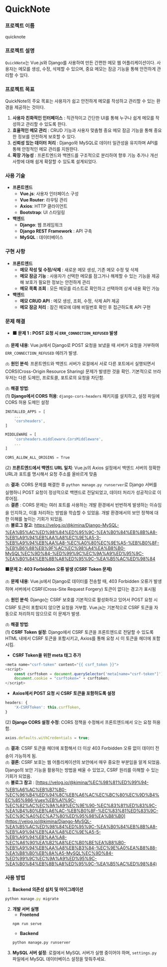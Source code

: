 # QuickNote

### 프로젝트 이름
quicknote

### 프로젝트 설명
`QuickNote`는 Vue.js와 Django를 사용하여 만든 간편한 메모 웹 어플리케이션이다. 사용자는 메모를 생성, 수정, 삭제할 수 있으며, 중요 메모는 잠금 기능을 통해 안전하게 관리할 수 있다. 

### 프로젝트 목표
QuickNote의 주요 목표는 사용자가 쉽고 안전하게 메모를 작성하고 관리할 수 있는 환경을 제공하는 것이다. 
1. **사용자 친화적인 인터페이스** : 직관적이고 간단한 UI를 통해 누구나 쉽게 메모를 작성하고 관리할 수 있도록 한다.
2. **효율적인 메모 관리** : CRUD 기능과 사용자 맞춤형 중요 메모 잠금 기능을 통해 중요한 정보를 안전하게 보호할 수 있다.
3. **신뢰성 있는 데이터 처리** : Django와 MySQL로 데이터 일관성을 유지하며 API를 통해 안정적인 메모 관리를 지원한다.
4. **확장 가능성** : 프론트엔드와 백엔드를 구조적으로 분리하여 향후 기능 추가나 개선 사항에 대해 쉽게 확잘할 수 있도록 설계되었다.

### 사용 기술
- **프론트엔드**
    - **Vue.js**: 사용자 인터페이스 구성
    - **Vue Router**: 라우팅 관리
    - **Axios**: HTTP 클라이언트
    - **Bootstrap**: UI 스타일링
- **백엔드**
    - **Django**: 웹 프레임워크
    - **Django REST Framework** : API 구축
    - **MySQL** : 데이터베이스

### 구현 사항
- **프론트엔드**
    - **메모 작성 및 수정/삭제** : 새로운 메모 생성, 기존 메모 수정 및 삭제
    - **메모 잠금 기능** : 사용자가 선택한 메모를 잠그거나 해제할 수 있는 기능을 제공해 보호가 필요한 정보는 안전하게 관리
    - **메모 목록 조회** : 모든 메모를 리스트로 확인하고 선택하여 상세 내용 확인 가능
- **백엔드**
    - **메모 CRUD API** : 메모 생성, 조회, 수정, 삭제 API 제공
    - **메모 잠금 처리** : 잠긴 메모에 대해 비밀번호 확인 후 접근하도록 API 구현
 


### 문제 해결
* **🟥 문제 1 : POST 요청 시 `ERR_CONNECTION_REFUSED` 발생**
  
🫁 **문제 내용**: Vue.js에서 Django로 POST 요청을 보냈을 때 서버가 요청을 거부하여 `ERR_CONNECTION_REFUSED` 에러가 발생.

🫁 **원인 분석**: 프론트엔드와 백엔드 서버가 로컬에서 서로 다른 포트에서 실행되면서 CORS(Cross-Origin Resource Sharing) 문제가 발생한 것을 확인. 기본적으로 브라우저는 다른 도메인, 프로토콜, 포트로의 요청을 차단함.

🫁 **해결 방법**:  
(1) **Django에서 CORS 허용**: `django-cors-headers` 패키지를 설치하고, 설정 파일에 CORS 허용 도메인 설정
```js
INSTALLED_APPS = [
    ...
    'corsheaders',
]

MIDDLEWARE = [
    'corsheaders.middleware.CorsMiddleware',
    ...
]

CORS_ALLOW_ALL_ORIGINS = True
```

(2) **프론트엔드에서 백엔드 URL 일치**: Vue.js의 Axios 설정에서 백엔드 서버의 정확한 URL과 포트를 명시해서 요청 주소를 올바르게 맞춤

🫁 **결과**: CORS 문제를 해결한 후 `python manage.py runserver`로 Django 서버를 실행하니 POST 요청이 정상적으로 백엔드로 전달되었고, 데이터 처리가 성공적으로 이루어짐.  
🫁 **결론** : CORS 문제는 여러 포트를 사용하는 개발 환경에서 빈번하게 발생하는 이슈임을 인지하고, 이를 처리하는 방법을 학습할 수 있었음. 개발 환경에서의 보안 정책에 대한 이해를 높이는 기회가 되었음.  
🫁 **블로그 참고**: https://velog.io/@kimina/Django-MySQL-%EA%B5%AC%ED%98%84%ED%95%9C-%EA%B0%84%EB%8B%A8-%EB%A9%94%EB%AA%A8%EC%9E%A5-3-%EB%A9%94%EB%AA%A8-%EC%A0%80%EC%9E%A5-%EB%B0%8F-%EB%B6%88%EB%9F%AC%EC%98%A4%EA%B8%B0-MySQL%EC%9D%84-%ED%99%9C%EC%9A%A9%ED%95%9C-%EA%B0%84%EB%8B%A8%ED%95%9C-%EA%B5%AC%ED%98%84

**🟥문제 2: 403 Forbidden 오류 발생 (CSRF Token 문제)**  

🫁 **문제 내용**:  Vue.js에서 Django로 데이터를 전송할 때, 403 Forbidden 오류가 발생하며 서버에서 CSRF(Cross-Site Request Forgery) 토큰이 없다는 경고가 표시됨  

🫁 **원인 분석**: Django는 CSRF 보호를 기본적으로 활성화하고 있어서 POST 요청 시 CSRF 토큰이 포함되지 않으면 요청을 거부함. Vue.js는 기본적으로 CSRF 토큰을 자동으로 처리하지 않으므로 이 문제가 발생.  

🫁 **해결 방법**:  
(1) **CSRF Token 설정**: Django에서 CSRF 토큰을 프론트엔드로 전달할 수 있도록  HTML 내에서 CSRF 토큰을 포함시키고, Axios를 통해 요청 시 이 토큰을 헤더에 포함시킴.
- **CSRF Token을 위한 meta 태그 추가**
```js
<meta name="csrf-token" content="{{ csrf_token }}">
<script>
    const csrftoken = document.querySelector('meta[name="csrf-token"]').content;
    document.cookie = "csrftoken=" + csrftoken;
</script>
```
- **Axios에서 POST 요청 시 CSRF 토큰을 포함하도록 설정**
```js
headers: {
    'X-CSRFToken': this.csrfToken,
}
```
(2) **Django CORS 설정 수정**: CORS 정책을 수정해서 프론트엔드에서 오는 요청 허용함.
```js
axios.defaults.withCredentials = true;
```
🫁 **결과**: CSRF 토큰을 헤더에 포함해서 더 이상 403 Forbidden 오류 없이 데이터 전송이 가능하게 됨.  
🫁 **결론**: CSRF 보호는 웹 어플리케이션의 보안에서 매우 중요한 부분임을 알게 되었음. Django의 보안 기능을 활용하는 방법을 배울 수 있었고, CSRF 원리를 이해할 수 있는 기회가 되었음.  
🫁 **블로그 참고** : [https://velog.io/@kimina/%EC%98%81%ED%99%94-%EB%A6%AC%EB%B7%B0-%EC%96%B4%ED%94%8C%EB%A6%AC%EC%BC%80%EC%9D%B4%EC%85%986-Vuex%EB%A1%9C-%EC%82%AC%EC%9A%A9%EC%9E%90-%EC%83%81%ED%83%9C-%EA%B4%80%EB%A6%AC-%EB%B0%8F-%EC%83%81%ED%83%9C-%EC%9C%A0%EC%A7%80%ED%95%98%EA%B8%B0](https://velog.io/@kimina/Django-MySQL-%EA%B5%AC%ED%98%84%ED%95%9C-%EA%B0%84%EB%8B%A8-%EB%A9%94%EB%AA%A8%EC%9E%A5-5-%EB%A9%94%EB%AA%A8-%EC%A6%90%EA%B2%A8%EC%B0%BE%EA%B8%B0-%EB%A9%94%EB%AA%A8%EB%B3%84-%EC%9E%A0%EA%B8%88-%EA%B8%B0%EB%8A%A5-MySQL%EC%9D%84-%ED%99%9C%EC%9A%A9%ED%95%9C-%EA%B0%84%EB%8B%A8%ED%95%9C-%EA%B5%AC%ED%98%84)


### 사용 방법
1. **Backend 의존성 설치 및 마이그레이션**
```js
python manage.py migrate
```
2. **개발 서버 실행**
   - **Frontend**
   ```bash
   npm run serve
   ```
   - **Backend**
   ```bash
   python manage.py runserver
   ```
3. **MySQL 서버 설정**: 로컬에서 MySQL 서버가 실행 중이어야 하며, `settings.py` 파일에서 MySQL 데이터베이스 설정을 맞춰주세요.
